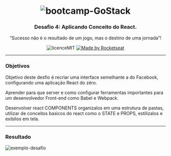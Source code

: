 <h1 align="center">
  <img        src="https://camo.githubusercontent.com/8c13dc2618dbd7f76d1d574350b98fdee1335ce5/68747470733a2f2f726f636b6574736561742d63646e2e73332d73612d656173742d312e616d617a6f6e6177732e636f6d2f626f6f7463616d702d6865616465722e706e67" alt="bootcamp-GoStack">
</h1>

<h3 align="center">Desafio 4: Aplicando Conceito do React.</h3>


<p align="center">“Sucesso não é o resultado de um jogo, mas o destino de uma jornada”!</p>

<p align="center">
  <img        src="https://camo.githubusercontent.com/dda2124efff062e38068943c6e848540387df6e5/68747470733a2f2f696d672e736869656c64732e696f2f62616467652f6c6963656e73652d4d49542d253233303444333631" alt="licenceMIT">

  <a href="https://rocketseat.com.br">
    <img alt="Made by Rocketseat" src="https://img.shields.io/badge/made%20by-Rocketseat-%2304D361">
  </a>
</p>


---

### Objetivos

  Objetivo deste desfio é recriar uma interface semelhante a do Facebook, configurando uma aplicação React do zéro.
  
  Aprender para que server e como configurar ferramentas importantes para um desenvolvedor Front-end como Babel e Webpack.
  
  Desenvolver react COMPONENTS organizalos em uma estrutura de pastas, utilizar de conceitos basicos do react como o STATE e PROPS, estilizalos e exibilos em tela.
  
---

### Resultado

![exemplo-desafio](./exaple.jpg)